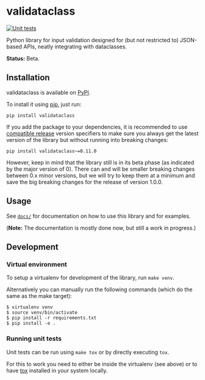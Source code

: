 # validataclass

[![Unit tests](https://github.com/binary-butterfly/validataclass/actions/workflows/tests.yml/badge.svg)
](https://github.com/binary-butterfly/validataclass/actions/workflows/tests.yml)

Python library for input validation designed for (but not restricted to) JSON-based APIs, neatly integrating with
dataclasses.

**Status:** Beta.


## Installation

validataclass is available on [PyPI](https://pypi.org/project/validataclass/).

To install it using [pip](https://pip.pypa.io/en/stable/getting-started/), just run:

```shell
pip install validataclass
```

If you add the package to your dependencies, it is recommended to use
[compatible release](https://www.python.org/dev/peps/pep-0440/#compatible-release) version specifiers to make sure you
always get the latest version of the library but without running into breaking changes:

```shell
pip install validataclass~=0.11.0
```

However, keep in mind that the library still is in its beta phase (as indicated by the major version of 0). There can
and will be smaller breaking changes between 0.x minor versions, but we will try to keep them at a minimum and save the
big breaking changes for the release of version 1.0.0.


## Usage

See [`docs/`](https://github.com/binary-butterfly/validataclass/blob/main/docs/index.md) for documentation on how to use
this library and for examples.

(**Note:** The documentation is mostly done now, but still a work in progress.)


## Development

### Virtual environment

To setup a virtualenv for development of the library, run `make venv`.

Alternatively you can manually run the following commands (which do the same as the make target):

```
$ virtualenv venv
$ source venv/bin/activate
$ pip install -r requirements.txt
$ pip install -e .
```


### Running unit tests

Unit tests can be run using `make tox` or by directly executing `tox`.

For this to work you need to either be inside the virtualenv (see above) or to have [tox](https://tox.wiki/en/latest/)
installed in your system locally.
